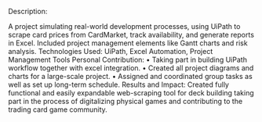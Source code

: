 Description:

A project simulating real-world development processes, using UiPath to
scrape card prices from CardMarket, track availability, and generate reports
in Excel. Included project management elements like Gantt charts and risk
analysis.
Technologies Used: UiPath, Excel Automation, Project Management Tools
Personal Contribution:
• Taking part in building UiPath workflow together with excel
integration.
• Created all project diagrams and charts for a large-scale project.
• Assigned and coordinated group tasks as well as set up long-term
schedule.
Results and Impact:
Created fully functional and easily expandable web-scraping tool for deck
building taking part in the process of digitalizing physical games and
contributing to the trading card game community.
